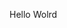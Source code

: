 Hello Wolrd


















































































































































































































































































































































































































































































































































































































































































































































































































































































































































































































































































































































































































































































































































































































































































































































































































































































































































































































































































































































































































































































































































































































































































































































































































































































































































































































































































































































































































































































































































